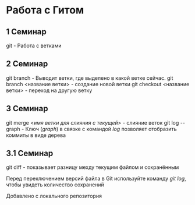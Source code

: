 # Работа с Гитом
## 1 Семинар

git - Работа с ветками

## 2 Семинар

git branch - Выводит ветки, где выделено в какой ветке сейчас.
git branch <название ветки> - создание новой ветки
git checkout <название ветки> - переход на другую ветку

## 3 Семинар

git merge <*имя ветки для слияния с текущей*> - слияние веток
git log --graph - Ключ (*graph*) в связке с командой *log* позволяет отобразить коммиты в виде дерева









## 3.1 Семинар

git diff - показывает разницу мехду текущим файлом и сохранённым

Перед переключением версий файла в Git используйте команду *git log*, чтобы увидеть количество сохранений

Добавлено с локального репозитория



